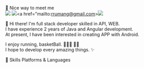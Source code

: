 <!--<img src="https://img.shields.io/badge/{내용}-{배경 색깔}?style={스타일}&logo={로고이름}&logoColor={로고 색깔}"/>
<a href="연결하고싶은링크"><img src="https://img.shields.io/badge/이름-색상코드?style=flat-square&logo=로고명&logoColor=로고색&link=연결하고싶은링크"/></a> 
<a href="mailto:자신의이메일"><img src="https://img.shields.io/badge/이름-색상코드?style=flat-square&logo=로고명&logoColor=로고색&link=mailto:자신의이메일"/></a>
한글로 적힌 곳에 정보를 기입하면 된다. 로고명과 로고색은 위와 같다.
꼭 a 태그와 img 태그 둘 다 안에 링크 넣어주기!-->







🤞 Nice way to meet me <br/>
   <a href="https://r-o-p.tistory.com/"><img src="https://img.shields.io/badge/Blog-lightgrey?style=flat&logo=Tistory&logoColor=000000"/></a> <a href="https://www.instagram.com/rrmng/"><img src="https://img.shields.io/badge/Insta-ff69b4?style=flat&logo=instagram&logoColor=000000"/></a><a href="mailto:rrumang@gmail.com><img src="https://img.shields.io/badge/Gmail-D14836?style=flat&logo&logo=gmail&logoColor=000000&link=mailto:rrumang@gmail.com"/></a>

👋  Hi there! I'm full stack developer skilled in API, WEB.<br/>
I have experience 2 years of Java and Angular development.<br/>
At present, I have been interested in creating APP with Android.<br/>

I enjoy running, basketBall. ⛹🏻‍♂️ 🏃🏻<br/>
I hope to develop every amazing things. ✨


💪 Skills
Platforms & Languages



<!--
**rrumang/rrumang** is a ✨ _special_ ✨ repository because its `README.md` (this file) appears on your GitHub profile.

Here are some ideas to get you started:

- 🔭 I’m currently working on ...
- 🌱 I’m currently learning ...
- 👯 I’m looking to collaborate on ...
- 🤔 I’m looking for help with ...
- 💬 Ask me about ...
- 📫 How to reach me: ...
- 😄 Pronouns: ...
- ⚡ Fun fact: ...
-->
